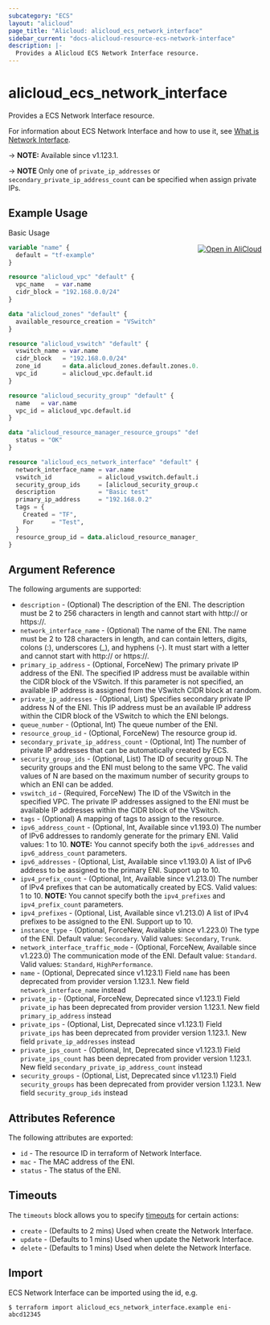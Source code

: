 ```yaml
---
subcategory: "ECS"
layout: "alicloud"
page_title: "Alicloud: alicloud_ecs_network_interface"
sidebar_current: "docs-alicloud-resource-ecs-network-interface"
description: |-
  Provides a Alicloud ECS Network Interface resource.
---
```


# alicloud_ecs_network_interface

Provides a ECS Network Interface resource.

For information about ECS Network Interface and how to use it, see [What is Network Interface](https://www.alibabacloud.com/help/en/doc-detail/58504.htm).

-> **NOTE:** Available since v1.123.1.

-> **NOTE** Only one of `private_ip_addresses` or `secondary_private_ip_address_count` can be specified when assign private IPs. 

## Example Usage
<div class="oics-button" style="float: right;margin: 0 0 -40px 0;">
  <a href="https://api.aliyun.com/api-tools/terraform?resource=alicloud_ecs_network_interface&exampleId=424f8531-e314-8cfb-bb6e-ea1f70e0c71274f18f45&activeTab=example&spm=docs.r.ecs_network_interface.0.424f8531e3" target="_blank">
    <img alt="Open in AliCloud" src="https://img.alicdn.com/imgextra/i1/O1CN01hjjqXv1uYUlY56FyX_!!6000000006049-55-tps-254-36.svg" style="max-height: 44px; margin: 32px auto; max-width: 100%;">
  </a>
</div>

Basic Usage

```terraform
variable "name" {
  default = "tf-example"
}

resource "alicloud_vpc" "default" {
  vpc_name   = var.name
  cidr_block = "192.168.0.0/24"
}

data "alicloud_zones" "default" {
  available_resource_creation = "VSwitch"
}

resource "alicloud_vswitch" "default" {
  vswitch_name = var.name
  cidr_block   = "192.168.0.0/24"
  zone_id      = data.alicloud_zones.default.zones.0.id
  vpc_id       = alicloud_vpc.default.id
}

resource "alicloud_security_group" "default" {
  name   = var.name
  vpc_id = alicloud_vpc.default.id
}

data "alicloud_resource_manager_resource_groups" "default" {
  status = "OK"
}

resource "alicloud_ecs_network_interface" "default" {
  network_interface_name = var.name
  vswitch_id             = alicloud_vswitch.default.id
  security_group_ids     = [alicloud_security_group.default.id]
  description            = "Basic test"
  primary_ip_address     = "192.168.0.2"
  tags = {
    Created = "TF",
    For     = "Test",
  }
  resource_group_id = data.alicloud_resource_manager_resource_groups.default.ids.0
}
```

## Argument Reference

The following arguments are supported:

* `description` - (Optional) The description of the ENI. The description must be 2 to 256 characters in length and cannot start with http:// or https://.
* `network_interface_name` - (Optional) The name of the ENI. The name must be 2 to 128 characters in length, and can contain letters, digits, colons (:), underscores (_), and hyphens (-). It must start with a letter and cannot start with http:// or https://.
* `primary_ip_address` - (Optional, ForceNew) The primary private IP address of the ENI. The specified IP address must be available within the CIDR block of the VSwitch. If this parameter is not specified, an available IP address is assigned from the VSwitch CIDR block at random.
* `private_ip_addresses` - (Optional, List) Specifies secondary private IP address N of the ENI. This IP address must be an available IP address within the CIDR block of the VSwitch to which the ENI belongs.
* `queue_number` - (Optional, Int) The queue number of the ENI.
* `resource_group_id` - (Optional, ForceNew) The resource group id.
* `secondary_private_ip_address_count` - (Optional, Int) The number of private IP addresses that can be automatically created by ECS.
* `security_group_ids` - (Optional, List) The ID of security group N. The security groups and the ENI must belong to the same VPC. The valid values of N are based on the maximum number of security groups to which an ENI can be added.
* `vswitch_id` - (Required, ForceNew) The ID of the VSwitch in the specified VPC. The private IP addresses assigned to the ENI must be available IP addresses within the CIDR block of the VSwitch.
* `tags` - (Optional) A mapping of tags to assign to the resource.
* `ipv6_address_count` - (Optional, Int, Available since v1.193.0) The number of IPv6 addresses to randomly generate for the primary ENI. Valid values: 1 to 10. **NOTE:** You cannot specify both the `ipv6_addresses` and `ipv6_address_count` parameters.
* `ipv6_addresses` - (Optional, List, Available since v1.193.0) A list of IPv6 address to be assigned to the primary ENI. Support up to 10.
* `ipv4_prefix_count` - (Optional, Int, Available since v1.213.0) The number of IPv4 prefixes that can be automatically created by ECS. Valid values: 1 to 10. **NOTE:** You cannot specify both the `ipv4_prefixes` and `ipv4_prefix_count` parameters.
* `ipv4_prefixes` - (Optional, List, Available since v1.213.0) A list of IPv4 prefixes to be assigned to the ENI. Support up to 10.
* `instance_type` - (Optional, ForceNew, Available since v1.223.0) The type of the ENI. Default value: `Secondary`. Valid values: `Secondary`, `Trunk`.
* `network_interface_traffic_mode` - (Optional, ForceNew, Available since v1.223.0) The communication mode of the ENI. Default value: `Standard`. Valid values: `Standard`, `HighPerformance`.
* `name` - (Optional, Deprecated since v1.123.1) Field `name` has been deprecated from provider version 1.123.1. New field `network_interface_name` instead
* `private_ip` - (Optional, ForceNew, Deprecated since v1.123.1) Field `private_ip` has been deprecated from provider version 1.123.1. New field `primary_ip_address` instead
* `private_ips` - (Optional, List, Deprecated since v1.123.1) Field `private_ips` has been deprecated from provider version 1.123.1. New field `private_ip_addresses` instead
* `private_ips_count` - (Optional, Int, Deprecated since v1.123.1) Field `private_ips_count` has been deprecated from provider version 1.123.1. New field `secondary_private_ip_address_count` instead
* `security_groups` - (Optional, List, Deprecated since v1.123.1) Field `security_groups` has been deprecated from provider version 1.123.1. New field `security_group_ids` instead

## Attributes Reference

The following attributes are exported:

* `id` - The resource ID in terraform of Network Interface.
* `mac` - The MAC address of the ENI.
* `status` - The status of the ENI.

## Timeouts

The `timeouts` block allows you to specify [timeouts](https://www.terraform.io/docs/configuration-0-11/resources.html#timeouts) for certain actions:

* `create` - (Defaults to 2 mins) Used when create the Network Interface.
* `update` - (Defaults to 1 mins) Used when update the Network Interface.
* `delete` - (Defaults to 1 mins) Used when delete the Network Interface.

## Import

ECS Network Interface can be imported using the id, e.g.

```shell
$ terraform import alicloud_ecs_network_interface.example eni-abcd12345
```
